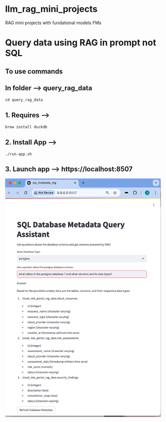 # llm_rag_mini_projects
RAG mini projects with fundational models FMs

 # Query data using RAG in prompt not SQL

 ## To use commands

 ## In folder --> query_rag_data
 ```
 cd query_rag_data
 ```


 ## 1. Requires -->
 ```
 brew install duckdb
 ```

 ## 2. Install App -->
 ```
 ./run-app.sh
 ```

 ## 3. Launch app --> https://localhost:8507

![LLM RAG Query Metadata](query_rag_data/images/LLM_RAG_Query_Metadata_4_0.png)

